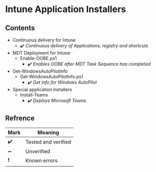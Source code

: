 # Intune Application Installers


Contents
------
* Continuous delivery for Intune
  * :heavy_check_mark: *Continuous delivery of Applications, registry and shortcuts*
* MDT Deployment for Intune
  * Enable-OOBE.ps1
    * :heavy_check_mark: *Enables OOBE after MDT Task Sequence has completed*
* Get-WindowsAutoPilotInfo
  * Get-WindowsAutoPilotInfo.ps1
    * :heavy_check_mark: *Get info for Windows AutoPilot*
* Special application installers
  * Install-Teams
    * :heavy_check_mark: *Deploys Microsoft Teams*


Refrence
------
Mark | Meaning
-----|--------
:heavy_check_mark: | Tested and verified
:heavy_minus_sign: | Unverified
:heavy_exclamation_mark: | Known errors